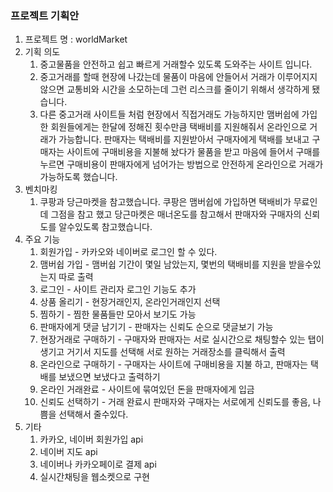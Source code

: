 ### 프로젝트 기획안
1. 프로젝트 명 : worldMarket
2. 기획 의도
    1. 중고물품을 안전하고 쉽고 빠르게 거래할수 있도록 도와주는 사이트 입니다.
    2. 중고거래를 할때 현장에 나갔는데 물품이 마음에 안들어서 거래가 이루어지지 않으면 교통비와 시간을 소모하는데 그런 리스크를 줄이기 위해서 생각하게 됐습니다.
    3. 다른 중고거래 사이트들 처럼 현장에서 직접거래도 가능하지만 맴버쉽에 가입한 회원들에게는 한달에 정해진 횟수만큼 택배비를 지원해줘서 온라인으로 거래가 가능합니다. 판매자는 택배비를 지원받아서 구매자에게 택배를 보내고 구매자는 사이트에 구매비용을 지불해 놨다가 물품을 받고 마음에 들어서 구매를 누르면 구매비용이 판매자에게 넘어가는 방법으로 안전하게 온라인으로 거래가 가능하도록 했습니다.
3. 벤치마킹
    1. 쿠팡과 당근마켓을 참고했습니다. 쿠팡은 맴버쉽에 가입하면 택배비가 무료인데 그점을 참고 했고 당근마켓은 매너온도를 참고해서 판매자와 구매자의 신뢰도를 알수있도록 참고했습니다. 
4. 주요 기능 
    1. 회원가입 - 카카오와 네이버로 로그인 할 수 있다.
    2. 맴버쉽 가입 - 맴버쉽 기간이 몇일 남았는지, 몇번의 택배비를 지원을 받을수있는지 따로 출력
    3. 로그인 - 사이트 관리자 로그인 기능도 추가
    4. 상품 올리기 - 현장거래인지, 온라인거래인지 선택
    5. 찜하기 - 찜한 물품들만 모아서 보기도 가능
    6. 판매자에게 댓글 남기기 - 판매자는 신뢰도 순으로 댓글보기 가능
    7. 현장거래로 구매하기 - 구매자와 판매자는 서로 실시간으로 채팅할수 있는 탭이 생기고 거기서 지도를 선택해 서로 원하는 거래장소를 클릭해서 출력
    8. 온라인으로 구매하기 - 구매자는 사이트에 구매비용을 지불 하고, 판매자는 택배를 보냈으면 보냈다고 출력하기 
    9. 온라인 거래완료 - 사이트에 묶여있던 돈을 판매자에게 입금
    10. 신뢰도 선택하기 - 거래 완료시 판매자와 구매자는 서로에게 신뢰도를 좋음, 나쁨을 선택해서 줄수있다.
3. 기타
    1. 카카오, 네이버 회원가입 api
    2. 네이버 지도 api
    3. 네이버나 카카오페이로 결제 api
    4. 실시간채팅을 웹소켓으로 구현

